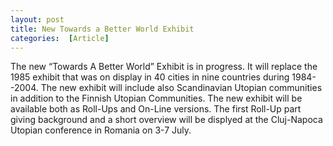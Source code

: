 ```yaml
---
layout: post
title: New Towards a Better World Exhibit
categories:  [Article] 
---
```

The new “Towards A Better World” Exhibit is in progress. It will replace the 1985 exhibit that was on display in 40 cities in nine countries during 1984--2004. The new exhibit will include also Scandinavian Utopian communities in addition to the Finnish Utopian Communities. The new exhibit will be available both as Roll-Ups and On-Line versions. The first Roll-Up part  giving background and a short overview will be displyed at the Cluj-Napoca Utopian conference in Romania on 3-7 July.
